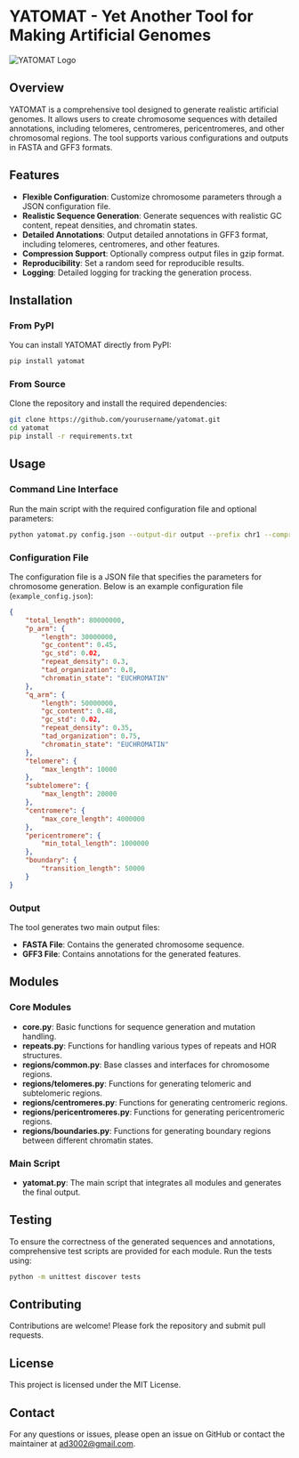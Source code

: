 # YATOMAT - Yet Another Tool for Making Artificial Genomes

![YATOMAT Logo](https://private-user-images.githubusercontent.com/142793/381877894-fcb3d1b4-53cb-4fac-899a-e0c411b89c9b.png?jwt=eyJhbGciOiJIUzI1NiIsInR5cCI6IkpXVCJ9.eyJpc3MiOiJnaXRodWIuY29tIiwiYXVkIjoicmF3LmdpdGh1YnVzZXJjb250ZW50LmNvbSIsImtleSI6ImtleTUiLCJleHAiOjE3MzA0MTc0OTYsIm5iZiI6MTczMDQxNzE5NiwicGF0aCI6Ii8xNDI3OTMvMzgxODc3ODk0LWZjYjNkMWI0LTUzY2ItNGZhYy04OTlhLWUwYzQxMWI4OWM5Yi5wbmc_WC1BbXotQWxnb3JpdGhtPUFXUzQtSE1BQy1TSEEyNTYmWC1BbXotQ3JlZGVudGlhbD1BS0lBVkNPRFlMU0E1M1BRSzRaQSUyRjIwMjQxMDMxJTJGdXMtZWFzdC0xJTJGczMlMkZhd3M0X3JlcXVlc3QmWC1BbXotRGF0ZT0yMDI0MTAzMVQyMzI2MzZaJlgtQW16LUV4cGlyZXM9MzAwJlgtQW16LVNpZ25hdHVyZT1mODZhZWEzZmNiYWQzNzZiMmZhYzk3ODUwOWFlYTcyMzkxMTY3ZDUxODEyMGY3NTNkOWE0NzVjYmIxNGUzMDU4JlgtQW16LVNpZ25lZEhlYWRlcnM9aG9zdCJ9.nJ0n1Jc5j0FuRg7QXO22GZHI8Hf4SsP3Mcq95wHST78)

## Overview

YATOMAT is a comprehensive tool designed to generate realistic artificial genomes. It allows users to create chromosome sequences with detailed annotations, including telomeres, centromeres, pericentromeres, and other chromosomal regions. The tool supports various configurations and outputs in FASTA and GFF3 formats.

## Features

- **Flexible Configuration**: Customize chromosome parameters through a JSON configuration file.
- **Realistic Sequence Generation**: Generate sequences with realistic GC content, repeat densities, and chromatin states.
- **Detailed Annotations**: Output detailed annotations in GFF3 format, including telomeres, centromeres, and other features.
- **Compression Support**: Optionally compress output files in gzip format.
- **Reproducibility**: Set a random seed for reproducible results.
- **Logging**: Detailed logging for tracking the generation process.

## Installation

### From PyPI

You can install YATOMAT directly from PyPI:

```bash
pip install yatomat
```

### From Source

Clone the repository and install the required dependencies:

```bash
git clone https://github.com/yourusername/yatomat.git
cd yatomat
pip install -r requirements.txt
```

## Usage

### Command Line Interface

Run the main script with the required configuration file and optional parameters:

```bash
python yatomat.py config.json --output-dir output --prefix chr1 --compress --seed 42
```

### Configuration File

The configuration file is a JSON file that specifies the parameters for chromosome generation. Below is an example configuration file (`example_config.json`):

```json
{
    "total_length": 80000000,
    "p_arm": {
        "length": 30000000,
        "gc_content": 0.45,
        "gc_std": 0.02,
        "repeat_density": 0.3,
        "tad_organization": 0.8,
        "chromatin_state": "EUCHROMATIN"
    },
    "q_arm": {
        "length": 50000000,
        "gc_content": 0.48,
        "gc_std": 0.02,
        "repeat_density": 0.35,
        "tad_organization": 0.75,
        "chromatin_state": "EUCHROMATIN"
    },
    "telomere": {
        "max_length": 10000
    },
    "subtelomere": {
        "max_length": 20000
    },
    "centromere": {
        "max_core_length": 4000000
    },
    "pericentromere": {
        "min_total_length": 1000000
    },
    "boundary": {
        "transition_length": 50000
    }
}
```

### Output

The tool generates two main output files:
- **FASTA File**: Contains the generated chromosome sequence.
- **GFF3 File**: Contains annotations for the generated features.

## Modules

### Core Modules

- **core.py**: Basic functions for sequence generation and mutation handling.
- **repeats.py**: Functions for handling various types of repeats and HOR structures.
- **regions/common.py**: Base classes and interfaces for chromosome regions.
- **regions/telomeres.py**: Functions for generating telomeric and subtelomeric regions.
- **regions/centromeres.py**: Functions for generating centromeric regions.
- **regions/pericentromeres.py**: Functions for generating pericentromeric regions.
- **regions/boundaries.py**: Functions for generating boundary regions between different chromatin states.

### Main Script

- **yatomat.py**: The main script that integrates all modules and generates the final output.

## Testing

To ensure the correctness of the generated sequences and annotations, comprehensive test scripts are provided for each module. Run the tests using:

```bash
python -m unittest discover tests
```

## Contributing

Contributions are welcome! Please fork the repository and submit pull requests.

## License

This project is licensed under the MIT License.

## Contact

For any questions or issues, please open an issue on GitHub or contact the maintainer at ad3002@gmail.com.
